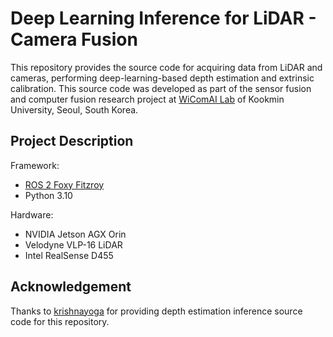 # Deep Learning Inference for LiDAR - Camera Fusion

This repository provides the source code for acquiring data from LiDAR and cameras, 
performing deep-learning-based depth estimation and extrinsic calibration. 
This source code was developed as part of the sensor fusion and 
computer fusion research project at [WiComAI Lab](https://wireless.kookmin.ac.kr/) of Kookmin University, Seoul, South Korea.

## Project Description
Framework: 
* [ROS 2 Foxy Fitzroy](https://docs.ros.org/en/foxy/index.html)
* Python 3.10

Hardware:
* NVIDIA Jetson AGX Orin
* Velodyne VLP-16 LiDAR
* Intel RealSense D455

## Acknowledgement
Thanks to [krishnayoga](https://github.com/krishnayoga) for providing depth estimation inference source code for this repository.